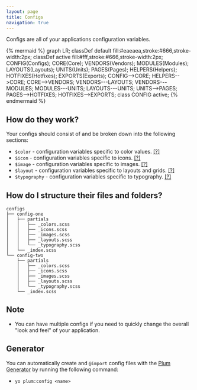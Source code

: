 ```yaml
---
layout: page
title: Configs
navigation: true
---
```


Configs are all of your applications configuration variables.

{% mermaid %}
graph LR;
    classDef default fill:#eaeaea,stroke:#666,stroke-width:2px;
    classDef active fill:#fff,stroke:#666,stroke-width:2px;
    CONFIG(Configs);
    CORE(Core);
    VENDORS(Vendors);
    MODULES(Modules);
    LAYOUTS(Layouts);
    UNITS(Units);
    PAGES(Pages);
    HELPERS(Helpers);
    HOTFIXES(Hotfixes);
    EXPORTS(Exports);
    CONFIG-->CORE;
    HELPERS-->CORE;
    CORE-->VENDORS;
    VENDORS---LAYOUTS;
    VENDORS---MODULES;
    MODULES---UNITS;
    LAYOUTS---UNITS;
    UNITS-->PAGES;
    PAGES-->HOTFIXES;
    HOTFIXES-->EXPORTS;
    class CONFIG active;
{% endmermaid %}

## How do they work?

Your configs should consist of and be broken down into the following sections:

- `$color`      - configuration variables specific to color values. [[?]](config-colors.html)
- `$icon`       - configuration variables specific to icons. [[?]](config-icons.html)
- `$image`      - configuration variables specific to images. [[?]](config-images.html)
- `$layout`     - configuration variables specific to layouts and grids. [[?]](config-layouts.html)
- `$typography` - configuration variables specific to typography. [[?]](config-typography.html)

## How do I structure their files and folders?

```text
configs
├── config-one
│   ├── partials
│   │   ├── _colors.scss
│   │   ├── _icons.scss
│   │   ├── _images.scss
│   │   ├── _layouts.scss
│   │   └── _typography.scss
│   └── _index.scss
└── config-two
    ├── partials
    │   ├── _colors.scss
    │   ├── _icons.scss
    │   ├── _images.scss
    │   ├── _layouts.scss
    │   └── _typography.scss
    └── _index.scss
```

## Note

- You can have multiple configs if you need to quickly change the overall "look and feel" of your application.

## Generator

You can automatically create and `@import` config files with the [Plum Generator](https://github.com/plum-css/generator-plum) by running the following command:

- `yo plum:config <name>`
